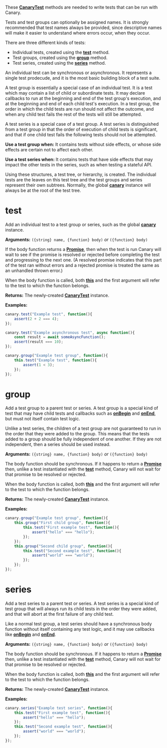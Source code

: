 These [**CanaryTest**](api-introduction.md) methods are needed to write tests that can be run with Canary.

Tests and test groups can optionally be assigned names. It is strongly recommended that test names always be provided, since descriptive names will make it easier to understand where errors occur, when they occur.

There are three different kinds of tests:

- Individual tests, created using the [**test**](api-adding-tests.md#test) method.
- Test groups, created using the [**group**](api-adding-tests.md#group) method.
- Test series, created using the [**series**](api-adding-tests.md#series) method.

An individual test can be synchronous or asynchronous. It represents a single test prodecude, and it is the most basic building block of a test suite.

A test group is essentially a special case of an individual test. It is a test which may contain a list of child or subordinate tests. It may declare callbacks to run at the beginning and end of the test group's execution, and at the beginning and end of each child test's execution. In a test group, the order in which the child tests are run should not affect the outcome, and when any child test fails the rest of the tests will still be attempted.

A test series is a special case of a test group. A test series is distinguished from a test group in that the order of execution of child tests is significant, and that if one child test fails the following tests should not be attempted.

**Use a test group when:** It contains tests without side effects, or whose side effects are certain not to affect each other.

**Use a test series when:** It contains tests that have side effects that may impact the other tests in the series, such as when testing a stateful API.

Using these structures, a test tree, or hierarchy, is created. The individual tests are the leaves on this test tree and the test groups and series represent their own subtrees. Normally, the global [**canary**](api-introduction.md) instance will always be at the root of the test tree.

# test

Add an individual test to a test group or series, such as the global [**canary**](api-introduction.md) instance.

**Arguments:** `({string} name, {function} body)` _or_ `({function} body)`

If the body function returns a [**Promise**](https://developer.mozilla.org/en-US/docs/Web/JavaScript/Reference/Global_Objects/Promise), then when the test is run Canary will wait to see if the promise is resolved or rejected before completing the test and progressing to the next one. (A resolved promise indicates that this part of the test ran without errors and a rejected promise is treated the same as an unhandled thrown error.)

When the body function is called, both [**this**](https://developer.mozilla.org/en-US/docs/Web/JavaScript/Reference/Operators/this) and the first argument will refer to the test to which the function belongs.

**Returns:** The newly-created [**CanaryTest**](api-introduction.md) instance.

**Examples:**

``` js
canary.test("Example test", function(){
    assert(2 + 2 === 4);
});
```

``` js
canary.test("Example asynchronous test", async function(){
    const result = await someAsyncFunction();
    assert(result === 10);
});
```

``` js
canary.group("Example test group", function(){
    this.test("Example test", function(){
        assert(1 < 3);
    });
});
```

# group

Add a test group to a parent test or series. A test group is a special kind of test that may have child tests and callbacks such as [**onBegin**](api-group-callbacks.md#onbegin) and [**onEnd**](api-group-callbacks.md#onend), but must not itself contain test logic.

Unlike a test series, the children of a test group are not guaranteed to run in the order that they were added to the group. This means that the tests added to a group should be fully independent of one another. If they are not independent, then a series should be used instead.

**Arguments:** `({string} name, {function} body)` _or_ `({function} body)`

The body function should be synchronous. If it happens to return a [**Promise**](https://developer.mozilla.org/en-US/docs/Web/JavaScript/Reference/Global_Objects/Promise) then, unlike a test instantiated with the [**test**](api-adding-tests.md#test) method, Canary will not wait for that promise to be resolved or rejected.

When the body function is called, both [**this**](https://developer.mozilla.org/en-US/docs/Web/JavaScript/Reference/Operators/this) and the first argument will refer to the test to which the function belongs.

**Returns:** The newly-created [**CanaryTest**](api-introduction.md) instance.

**Examples:**

``` js
canary.group("Example test group", function(){
    this.group("First child group", function(){
        this.test("First example test", function(){
            assert("hello" === "hello");
        });
    });
    this.group("Second child group", function(){
        this.test("Second example test", function(){
            assert("world" === "world");
        });
    });
});
```

# series

Add a test series to a parent test or series. A test series is a special kind of test group that will always run its child tests in the order they were added, and that will abort at the first failure of any child test.

Like a normal test group, a test series should have a synchronous body function without itself containing any test logic, and it may use callbacks like [**onBegin**](api-group-callbacks.md#onbegin) and [**onEnd**](api-group-callbacks.md#onend).

**Arguments:** `({string} name, {function} body)` _or_ `({function} body)`

The body function should be synchronous. If it happens to return a [**Promise**](https://developer.mozilla.org/en-US/docs/Web/JavaScript/Reference/Global_Objects/Promise) then, unlike a test instantiated with the [**test**](api-adding-tests.md#test) method, Canary will not wait for that promise to be resolved or rejected.

When the body function is called, both [**this**](https://developer.mozilla.org/en-US/docs/Web/JavaScript/Reference/Operators/this) and the first argument will refer to the test to which the function belongs.

**Returns:** The newly-created [**CanaryTest**](api-introduction.md) instance.

**Examples:**

``` js
canary.series("Example test series", function(){
    this.test("First example test", function(){
        assert("hello" === "hello");
    });
    this.test("Second example test", function(){
        assert("world" === "world");
    });
});
```
